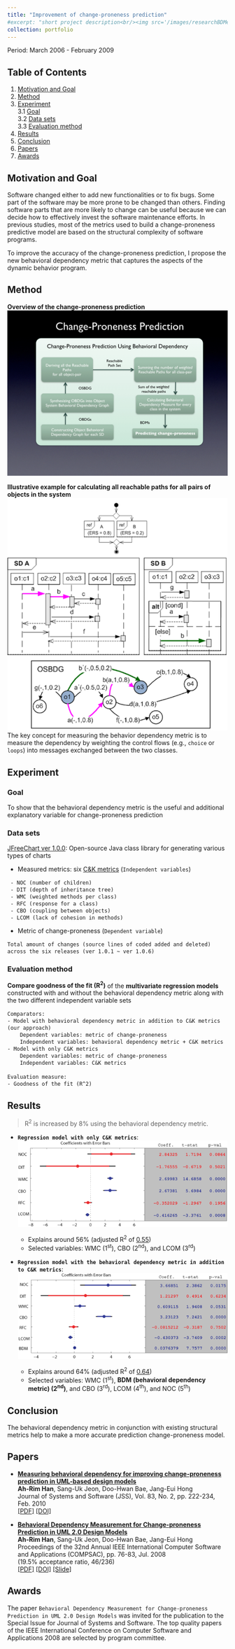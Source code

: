 ```yaml
---
title: "Improvement of change-proneness prediction"
#excerpt: "short project description<br/><img src='/images/researchBDMeasure.png'>"
collection: portfolio
---
```


Period: March 2006 - February 2009

## Table of Contents
1. [Motivation and Goal](#mg)  
2. [Method](#method)   
3. [Experiment](#evaluation)  
  3.1 [Goal](#goal)  
  3.2 [Data sets](#datasets)  
  3.3 [Evaluation method](#evaluationmethod)  
4. [Results](#results)  
5. [Conclusion](#conclusion)  
6. [Papers](#papers)  
7. [Awards](#awards)  

## Motivation and Goal <a name="mg"></a>

Software changed either to add new functionalities or to fix bugs. Some part of the software may be more prone to be changed than others. Finding software parts that are more likely to change can be useful because we can decide how to effectively invest the software maintenance efforts. In previous studies, most of the metrics used to build a change-proneness predictive model are based on the structural complexity of software programs.

To improve the accuracy of the change-proneness prediction, I propose the new behavioral dependency metric that captures the aspects of the dynamic behavior program.

<!--First, developing a flexible software would be much easier by modifying the design before implementing to source codes or by making a decision among several alternative design models. Second, development cost can be reduced, since the largest percentage of the software development effort is spent on maintenance.

Previous work efforts of change-proneness prediction have been made on source codes. Furthermore,
-->

## Method <a name="method"></a>

**Overview of the change-proneness prediction**  
![researchBDMProcedure](/images/researchBDMProcedure.jpeg)


**Illustrative example for calculating all reachable paths for all pairs of objects in the system**  
![researchBDMOverview](/images/researchBDMOverview.png)  
The key concept for measuring the behavior dependency metric is to measure the dependency by weighting the control flows
(e.g., `choice` or `loops`) into messages exchanged between the two classes.



## Experiment <a name="experiment"></a>

### Goal <a name="goal"></a>
To show that the behavioral dependency metric is the useful and additional explanatory variable for change-proneness prediction


### Data sets <a name="datasets"></a>
[JFreeChart ver 1.0.0](https://sourceforge.net/projects/jfreechart/files/1.%20JFreeChart/1.0.0/): Open-source Java class library for generating various types of charts  

* Measured metrics: six [C&K metrics](https://ieeexplore.ieee.org/document/295895/) (``Independent variables``)

```
 - NOC (number of children)
 - DIT (depth of inheritance tree)
 - WMC (weighted methods per class)
 - RFC (response for a class)
 - CBO (coupling between objects)
 - LCOM (lack of cohesion in methods)
```

* Metric of change-proneness (``Dependent variable``)

```
Total amount of changes (source lines of coded added and deleted) across the six releases (ver 1.0.1 ~ ver 1.0.6)
```

### Evaluation method <a name="evaluationmethod"></a>
**Compare goodness of the fit (R<sup>2</sup>)** of the **multivariate regression models** constructed with and without the behavioral dependency metric along with the two different independent variable sets  

```
Comparators:
- Model with behavioral dependency metric in addition to C&K metrics (our approach)
    Dependent variables: metric of change-proneness  
    Independent variables: behavioral dependency metric + C&K metrics
- Model with only C&K metrics
    Dependent variables: metric of change-proneness  
    Independent variables: C&K metrics

Evaluation measure:
- Goodness of the fit (R^2)
```

## Results <a name="results"></a>

> R<sup>2</sup> is increased by 8% using the behavioral dependency metric.

* **``Regression model with only C&K metrics``**:  
![researchBDMGraphCK](/images/researchBDMGraphCK.png)
  * Explains around 56% (adjusted R<sup>2</sup> of <ins>0.55</ins>)
  * Selected variables: WMC (1<sup>st</sup>), CBO (2<sup>nd</sup>), and LCOM (3<sup>rd</sup>) <br>


* **``Regression model with the behavioral dependency metric in addition to C&K metrics``**:  
![researchBDMGraphBDM](/images/researchBDMGraphBDM.png)
  * Explains around 64% (adjusted R<sup>2</sup> of <ins>0.64</ins>)
  * Selected variables: WMC (1<sup>st</sup>), **BDM (behavioral dependency metric) (2<sup>nd</sup>)**, and CBO (3<sup>rd</sup>), LCOM (4<sup>th</sup>), and NOC (5<sup>th</sup>)


## Conclusion <a name="conclusion"></a>

The behavioral dependency metric in conjunction with existing structural metrics help to make a more accurate prediction change-proneness model.


## Papers <a name="papers"></a>

* [**Measuring behavioral dependency for improving change-proneness prediction in UML-based design models**](http://dx.doi.org/10.1016/j.jss.2009.09.038)  
**Ah-Rim Han**, Sang-Uk Jeon, Doo-Hwan Bae, Jang-Eui Hong  
Journal of Systems and Software (JSS), Vol. 83, No. 2, pp. 222-234, Feb. 2010  
[[PDF]](/files/jss2010BehavioralDependency.pdf) [[DOI]](http://dx.doi.org/10.1016/j.jss.2009.09.038)

* [**Behavioral Dependency Measurement for Change-proneness Prediction in UML 2.0 Design Models**](http://dx.doi.org/10.1109/COMPSAC.2008.80)  
**Ah-Rim Han**, Sang-Uk Jeon, Doo-Hwan Bae, Jang-Eui Hong  
Proceedings of the 32nd Annual IEEE International Computer Software and Applications (COMPSAC), pp. 76-83, Jul. 2008  
(19.5% acceptance ratio, 46/236)   
[[PDF]](/files/compsac2008bdm.pdf) [[DOI]](http://dx.doi.org/10.1109/COMPSAC.2008.80) [[Slide]](/files/slideCompsac2008.pdf)

## Awards <a name="awards"></a>

The paper ``Behavioral Dependency Measurement for Change-proneness Prediction in UML 2.0 Design Models`` was invited for the publication to the Special Issue for Journal of Systems and Software. The top quality papers of the IEEE International Conference on Computer Software and Applications 2008 are selected by program committee.

